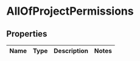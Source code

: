 # AllOfProjectPermissions

## Properties
Name | Type | Description | Notes
------------ | ------------- | ------------- | -------------
